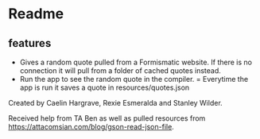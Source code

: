 # Readme

## features
- Gives a random quote pulled from a Formismatic website. If there is no connection it will pull from a folder of cached quotes instead.
- Run the app to see the random quote in the compiler.
= Everytime the app is run it saves a quote in resources/quotes.json

Created by Caelin Hargrave, Rexie Esmeralda and Stanley Wilder.  

Received help from TA Ben as well as pulled resources from https://attacomsian.com/blog/gson-read-json-file.  
